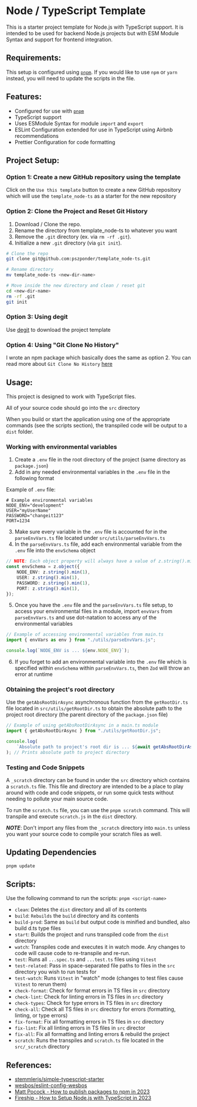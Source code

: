 # Node / TypeScript Template

This is a starter project template for Node.js with TypeScript support. It is intended to be used for backend Node.js projects but with ESM Module Syntax and support for frontend integration.

## Requirements:

This setup is configured using [`pnpm`](https://pnpm.io/). If you would like to use `npm` or `yarn` instead, you will need to update the scripts in the file.

## Features:

-   Configured for use with [`pnpm`](https://pnpm.io/)
-   TypeScript support
-   Uses ESModule Syntax for module `import` and `export`
-   ESLint Configuration extended for use in TypeScript using Airbnb recommendations
-   Prettier Configuration for code formatting

## Project Setup:

### Option 1: Create a new GitHub repository using the template

Click on the `Use this template` button to create a new GitHub repository which will use the `template_node-ts` as a starter for the new repository

### Option 2: Clone the Project and Reset Git History

1. Download / Clone the repo.
2. Rename the directory from template_node-ts to whatever you want
3. Remove the `.git` directory (ex. via `rm -rf .git`).
4. Initialize a new `.git` directory (via `git init`).

```bash
# Clone the repo
git clone git@github.com:pszponder/template_node-ts.git

# Rename directory
mv template_node-ts <new-dir-name>

# Move inside the new directory and clean / reset git
cd <new-dir-name>
rm -rf .git
git init
```

### Option 3: Using degit

Use [degit](https://github.com/Rich-Harris/degit) to download the project template

### Option 4: Using "Git Clone No History"

I wrote an npm package which basically does the same as option 2. You can read more about `Git Clone No History` [here](https://www.npmjs.com/package/npm-git-clone-no-history)

## Usage:

This project is designed to work with TypeScript files.

All of your source code should go into the `src` directory

When you build or start the application using one of the appropriate commands (see the scripts section), the transpiled code will be output to a `dist` folder.

### Working with environmental variables

1. Create a `.env` file in the root directory of the project (same directory as `package.json`)
2. Add in any needed environmental variables in the `.env` file in the following format

Example of `.env` file:

```env
# Example environmental variables
NODE_ENV="development"
USER="myUserName"
PASSWORD="changeit123"
PORT=1234
```

3. Make sure every variable in the `.env` file is accounted for in the `parseEnvVars.ts` file located under `src/utils/parseEnvVars.ts`
4. In the `parseEnvVars.ts` file, add each environmental variable from the `.env` file into the `envSchema` object

```ts
// NOTE: Each object property will always have a value of z.string().min(1)
const envSchema = z.object({
    NODE_ENV: z.string().min(1),
    USER: z.string().min(1),
    PASSWORD: z.string().min(1),
    PORT: z.string().min(1),
});
```

5. Once you have the `.env` file and the `parseEnvVars.ts` file setup, to access your environmental files in a module, import `envVars` from `parseEnvVars.ts` and use dot-natation to access any of the environmental variables

```ts
// Example of accessing environmental variables from main.ts
import { envVars as env } from "./utils/parseEnvVars.js";

console.log(`NODE_ENV is ... ${env.NODE_ENV}`);
```

6. If you forget to add an environmental variable into the `.env` file which is specified within `envSchema` within `parseEnvVars.ts`, then `Zod` will throw an error at runtime

### Obtaining the project's root directory

Use the `getAbsRootDirAsync` asynchronous function from the `getRootDir.ts` file located in `src/utils/getRootDir.ts` to obtain the absolute path to the project root directory (the parent directory of the `package.json` file)

```ts
// Example of using getAbsRootDirAsync in a main.ts module
import { getAbsRootDirAsync } from "./utils/getRootDir.js";

console.log(
    `Absolute path to project's root dir is ... ${await getAbsRootDirAsync()}`,
); // Prints absolute path to project directory
```

### Testing and Code Snippets

A `_scratch` directory can be found in under the `src` directory which contains a `scratch.ts` file. This file and directory are intended to be a place to play around with code and code snippets, or run some quick tests without needing to pollute your main source code.

To run the `scratch.ts` file, you can use the `pnpm scratch` command. This will transpile and execute `scratch.js` in the `dist` directory.

**_NOTE_**: Don't import any files from the `_scratch` directory into `main.ts` unless you want your source code to compile your scratch files as well.

## Updating Dependencies

```bash
pnpm update
```

## Scripts:

Use the following command to run the scripts:
`pnpm <script-name>`

-   `clean`: Deletes the `dist` directory and all of its contents
-   `build`: `Rebuilds` the `build` directory and its contents
-   `build-prod`: Same as `build` but output code is minified and bundled, also build d.ts type files
-   `start`: Builds the project and runs transpiled code from the `dist` directory
-   `watch`: Transpiles code and executes it in watch mode. Any changes to code will cause code to re-transpile and re-run.
-   `test`: Runs all `...spec.ts` and `...test.ts` files using `Vitest`
-   `test-related`: Pass in space-separated file paths to files in the `src` directory you wish to run tests for
-   `test-watch`: Runs `Vitest` in "watch" mode (changes to test files cause `Vitest` to rerun them)
-   `check-format`: Check for format errors in TS files in `src` directory
-   `check-lint`: Check for linting errors in TS files in `src` directory
-   `check-types`: Check for type errors in TS files in `src` directory
-   `check-all`: Check all TS files in `src` directory for errors (formatting, linting, or type errors)
-   `fix-format`: Fix all formatting errors in TS files in `src` directory
-   `fix-lint`: Fix all linting errors in TS files in `src` director
-   `fix-all`: Fix all formatting and linting errors & rebuild the project
-   `scratch`: Runs the transpiles and `scratch.ts` file located in the `src/_scratch` directory

## References:

-   [stemmlerjs/simple-typescript-starter](https://github.com/stemmlerjs/simple-typescript-starter)
-   [wesbos/eslint-config-wesbos](https://github.com/wesbos/eslint-config-wesbos)
-   [Matt Pocock - How to publish packages to npm in 2023](https://www.youtube.com/watch?v=eh89VE3Mk5g)
-   [Fireship - How to Setup Node.js with TypeScript in 2023](https://www.youtube.com/watch?v=H91aqUHn8sE)
